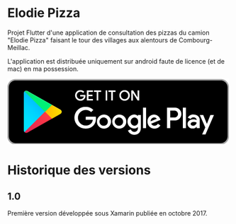 # Elodie Pizza

Projet Flutter d'une application de consultation des pizzas du camion "Elodie Pizza" faisant le tour des villages aux alentours de Combourg-Meillac.

L'application est distribuée uniquement sur android faute de licence (et de mac) en ma possession.

[![get it on Google Play](android.png)](https://play.google.com/store/apps/details?id=com.ronanlamour.ElodiePizza2)

# Historique des versions

## 1.0
Première version développée sous Xamarin publiée en octobre 2017.